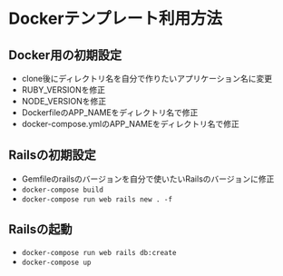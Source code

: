 # Dockerテンプレート利用方法
## Docker用の初期設定
- clone後にディレクトリ名を自分で作りたいアプリケーション名に変更
- RUBY_VERSIONを修正
- NODE_VERSIONを修正
- DockerfileのAPP_NAMEをディレクトリ名で修正
- docker-compose.ymlのAPP_NAMEをディレクトリ名で修正
## Railsの初期設定
- Gemfileのrailsのバージョンを自分で使いたいRailsのバージョンに修正
- `docker-compose build`
- `docker-compose run web rails new . -f`
## Railsの起動
- `docker-compose run web rails db:create`
- `docker-compose up`
